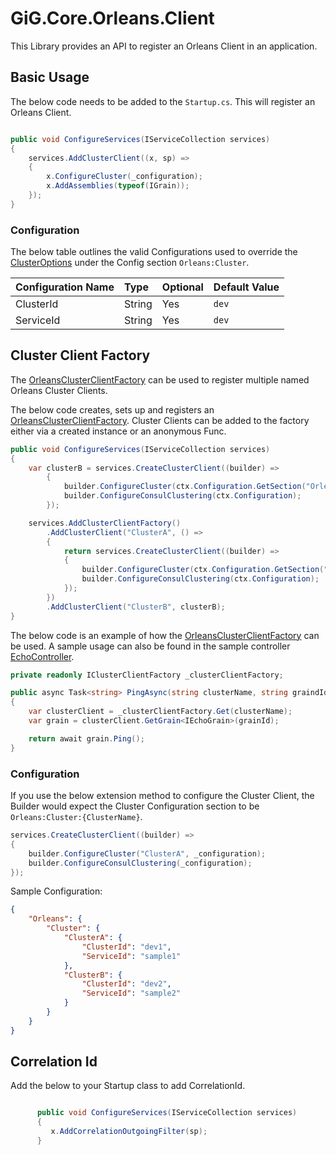 # GiG.Core.Orleans.Client

This Library provides an API to register an Orleans Client in an application.

## Basic Usage

The below code needs to be added to the `Startup.cs`. This will register an Orleans Client.

```csharp

public void ConfigureServices(IServiceCollection services)
{
    services.AddClusterClient((x, sp) =>
    {
        x.ConfigureCluster(_configuration);              
        x.AddAssemblies(typeof(IGrain));
    });
}

```

### Configuration

The below table outlines the valid Configurations used to override the [ClusterOptions](https://github.com/dotnet/orleans/blob/master/src/Orleans.Core/Configuration/Options/ClusterOptions.cs) under the Config section `Orleans:Cluster`.

| Configuration Name | Type   | Optional | Default Value |
|:-------------------|:-------|:---------|:--------------|
| ClusterId          | String | Yes      | `dev`         |
| ServiceId          | String | Yes      | `dev`         |

## Cluster Client Factory

The [OrleansClusterClientFactory](../src/GiG.Core.Orleans.Client/OrleansClusterClientFactory.cs) can be used to register multiple named Orleans Cluster Clients.

The below code creates, sets up and registers an [OrleansClusterClientFactory](../src/GiG.Core.Orleans.Client/OrleansClusterClientFactory.cs).
Cluster Clients can be added to the factory either via a created instance or an anonymous Func.

```csharp
public void ConfigureServices(IServiceCollection services)
{
    var clusterB = services.CreateClusterClient((builder) =>
        {
            builder.ConfigureCluster(ctx.Configuration.GetSection("Orleans:ClusterB"));
            builder.ConfigureConsulClustering(ctx.Configuration);
        });

    services.AddClusterClientFactory()
        .AddClusterClient("ClusterA", () =>
        {
            return services.CreateClusterClient((builder) =>
            {
                builder.ConfigureCluster(ctx.Configuration.GetSection("Orleans:ClusterA"));
                builder.ConfigureConsulClustering(ctx.Configuration);
            });
        })
        .AddClusterClient("ClusterB", clusterB);
}
```

The below code is an example of how the [OrleansClusterClientFactory](../src/GiG.Core.Orleans.Client/OrleansClusterClientFactory.cs) can be used.
A sample usage can also be found in the sample controller [EchoController](../samples/Orleans/src/GiG.Core.Orleans.MultiCluster.Client/Controllers/EchoController.cs).
```csharp
private readonly IClusterClientFactory _clusterClientFactory;

public async Task<string> PingAsync(string clusterName, string graindId)
{
    var clusterClient = _clusterClientFactory.Get(clusterName);
    var grain = clusterClient.GetGrain<IEchoGrain>(grainId); 

    return await grain.Ping();
}        

```


### Configuration

If you use the below extension method to configure the Cluster Client, the Builder would expect the Cluster Configuration section to be `Orleans:Cluster:{ClusterName}`.

```csharp
services.CreateClusterClient((builder) =>
{
    builder.ConfigureCluster("ClusterA", _configuration);
    builder.ConfigureConsulClustering(_configuration);
});

```

Sample Configuration:


```json
{
    "Orleans": {
        "Cluster": {
            "ClusterA": {
                "ClusterId": "dev1",
                "ServiceId": "sample1"
            },
            "ClusterB": {
                "ClusterId": "dev2",
                "ServiceId": "sample2"
            }
        }
    }
}   
```




## Correlation Id

Add the below to your Startup class to add CorrelationId. 
 
```csharp

      public void ConfigureServices(IServiceCollection services)
      {
         x.AddCorrelationOutgoingFilter(sp);
      }

```